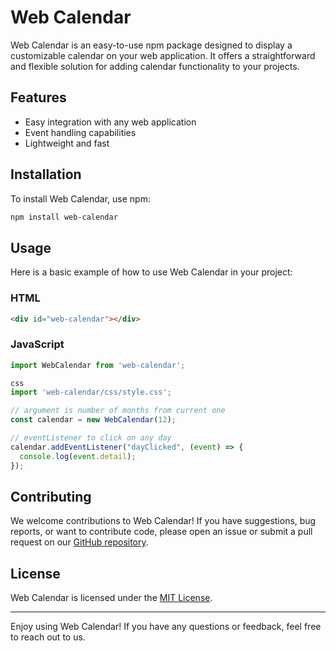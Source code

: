 # Web Calendar

Web Calendar is an easy-to-use npm package designed to display a customizable calendar on your web application. It offers a straightforward and flexible solution for adding calendar functionality to your projects.

## Features

- Easy integration with any web application
- Event handling capabilities
- Lightweight and fast

## Installation

To install Web Calendar, use npm:

```bash
npm install web-calendar
```

## Usage

Here is a basic example of how to use Web Calendar in your project:

### HTML

```html
<div id="web-calendar"></div>
```

### JavaScript

```javascript
import WebCalendar from 'web-calendar';

css
import 'web-calendar/css/style.css'; 

// argument is number of months from current one
const calendar = new WebCalendar(12);

// eventListener to click on any day
calendar.addEventListener("dayClicked", (event) => {
  console.log(event.detail);
});
```


## Contributing

We welcome contributions to Web Calendar! If you have suggestions, bug reports, or want to contribute code, please open an issue or submit a pull request on our [GitHub repository](https://github.com/pararell/web-calendar).

## License

Web Calendar is licensed under the [MIT License](LICENSE).

---

Enjoy using Web Calendar! If you have any questions or feedback, feel free to reach out to us.